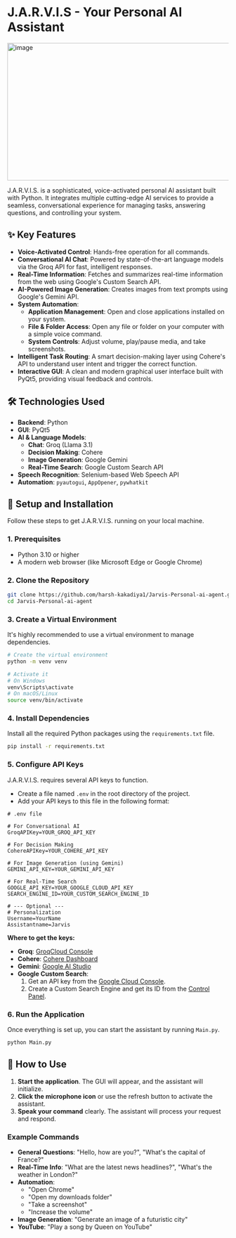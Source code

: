 # J.A.R.V.I.S - Your Personal AI Assistant

<img width="626" height="313" alt="image" src="https://github.com/user-attachments/assets/81414417-abc6-4011-a1ee-2949986b7188" />
 <!-- Replace with a real screenshot link if you have one -->

J.A.R.V.I.S. is a sophisticated, voice-activated personal AI assistant built with Python. It integrates multiple cutting-edge AI services to provide a seamless, conversational experience for managing tasks, answering questions, and controlling your system.

## ✨ Key Features

- **Voice-Activated Control**: Hands-free operation for all commands.
- **Conversational AI Chat**: Powered by state-of-the-art language models via the Groq API for fast, intelligent responses.
- **Real-Time Information**: Fetches and summarizes real-time information from the web using Google's Custom Search API.
- **AI-Powered Image Generation**: Creates images from text prompts using Google's Gemini API.
- **System Automation**:
    - **Application Management**: Open and close applications installed on your system.
    - **File & Folder Access**: Open any file or folder on your computer with a simple voice command.
    - **System Controls**: Adjust volume, play/pause media, and take screenshots.
- **Intelligent Task Routing**: A smart decision-making layer using Cohere's API to understand user intent and trigger the correct function.
- **Interactive GUI**: A clean and modern graphical user interface built with PyQt5, providing visual feedback and controls.

## 🛠️ Technologies Used

- **Backend**: Python
- **GUI**: PyQt5
- **AI & Language Models**:
    - **Chat**: Groq (Llama 3.1)
    - **Decision Making**: Cohere
    - **Image Generation**: Google Gemini
    - **Real-Time Search**: Google Custom Search API
- **Speech Recognition**: Selenium-based Web Speech API
- **Automation**: `pyautogui`, `AppOpener`, `pywhatkit`

## 🚀 Setup and Installation

Follow these steps to get J.A.R.V.I.S. running on your local machine.

### 1. Prerequisites

- Python 3.10 or higher
- A modern web browser (like Microsoft Edge or Google Chrome)

### 2. Clone the Repository

```bash
git clone https://github.com/harsh-kakadiya1/Jarvis-Personal-ai-agent.git
cd Jarvis-Personal-ai-agent
```

### 3. Create a Virtual Environment

It's highly recommended to use a virtual environment to manage dependencies.

```bash
# Create the virtual environment
python -m venv venv

# Activate it
# On Windows
venv\Scripts\activate
# On macOS/Linux
source venv/bin/activate
```

### 4. Install Dependencies

Install all the required Python packages using the `requirements.txt` file.

```bash
pip install -r requirements.txt
```

### 5. Configure API Keys

J.A.R.V.I.S. requires several API keys to function.

- Create a file named `.env` in the root directory of the project.
- Add your API keys to this file in the following format:

```plaintext
# .env file

# For Conversational AI
GroqAPIKey=YOUR_GROQ_API_KEY

# For Decision Making
CohereAPIKey=YOUR_COHERE_API_KEY

# For Image Generation (using Gemini)
GEMINI_API_KEY=YOUR_GEMINI_API_KEY

# For Real-Time Search
GOOGLE_API_KEY=YOUR_GOOGLE_CLOUD_API_KEY
SEARCH_ENGINE_ID=YOUR_CUSTOM_SEARCH_ENGINE_ID

# --- Optional ---
# Personalization
Username=YourName
Assistantname=Jarvis
```

**Where to get the keys:**
- **Groq**: [GroqCloud Console](https://console.groq.com/keys)
- **Cohere**: [Cohere Dashboard](https://dashboard.cohere.com/api-keys)
- **Gemini**: [Google AI Studio](https://aistudio.google.com/app/apikey)
- **Google Custom Search**:
    1.  Get an API key from the [Google Cloud Console](https://console.cloud.google.com/apis/credentials).
    2.  Create a Custom Search Engine and get its ID from the [Control Panel](https://programmablesearchengine.google.com/controlpanel/all).

### 6. Run the Application

Once everything is set up, you can start the assistant by running `Main.py`.

```bash
python Main.py
```

## 🎤 How to Use

1.  **Start the application**. The GUI will appear, and the assistant will initialize.
2.  **Click the microphone icon** or use the refresh button to activate the assistant.
3.  **Speak your command** clearly. The assistant will process your request and respond.

### Example Commands

- **General Questions**: "Hello, how are you?", "What's the capital of France?"
- **Real-Time Info**: "What are the latest news headlines?", "What's the weather in London?"
- **Automation**:
    - "Open Chrome"
    - "Open my downloads folder"
    - "Take a screenshot"
    - "Increase the volume"
- **Image Generation**: "Generate an image of a futuristic city"
- **YouTube**: "Play a song by Queen on YouTube"
